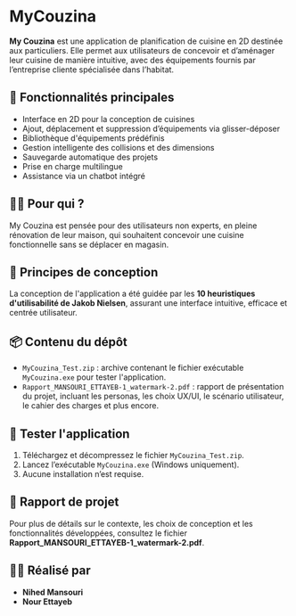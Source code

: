 # MyCouzina

**My Couzina** est une application de planification de cuisine en 2D destinée aux particuliers. Elle permet aux utilisateurs de concevoir et d’aménager leur cuisine de manière intuitive, avec des équipements fournis par l’entreprise cliente spécialisée dans l’habitat.

## 🧩 Fonctionnalités principales

- Interface en 2D pour la conception de cuisines
- Ajout, déplacement et suppression d’équipements via glisser-déposer
- Bibliothèque d'équipements prédéfinis
- Gestion intelligente des collisions et des dimensions
- Sauvegarde automatique des projets
- Prise en charge multilingue
- Assistance via un chatbot intégré

## 🧑‍💻 Pour qui ?

My Couzina est pensée pour des utilisateurs non experts, en pleine rénovation de leur maison, qui souhaitent concevoir une cuisine fonctionnelle sans se déplacer en magasin.

## 🎯 Principes de conception

La conception de l'application a été guidée par les **10 heuristiques d'utilisabilité de Jakob Nielsen**, assurant une interface intuitive, efficace et centrée utilisateur.

## 📦 Contenu du dépôt

- `MyCouzina_Test.zip` : archive contenant le fichier exécutable `MyCouzina.exe` pour tester l'application.
- `Rapport_MANSOURI_ETTAYEB-1_watermark-2.pdf` : rapport de présentation du projet, incluant les personas, les choix UX/UI, le scénario utilisateur, le cahier des charges et plus encore.

## 🚀 Tester l'application

1. Téléchargez et décompressez le fichier `MyCouzina_Test.zip`.
2. Lancez l’exécutable `MyCouzina.exe` (Windows uniquement).
3. Aucune installation n’est requise.


## 📄 Rapport de projet

Pour plus de détails sur le contexte, les choix de conception et les fonctionnalités développées, consultez le fichier **Rapport_MANSOURI_ETTAYEB-1_watermark-2.pdf**.

## 👩‍💻 Réalisé par

- **Nihed Mansouri**
- **Nour Ettayeb**
